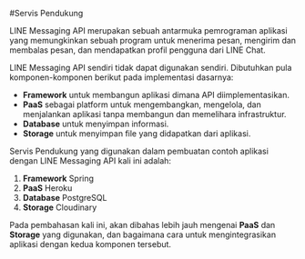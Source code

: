 #Servis Pendukung

LINE Messaging API merupakan sebuah antarmuka pemrograman aplikasi yang memungkinkan sebuah program untuk menerima pesan, mengirim dan membalas pesan, dan mendapatkan profil pengguna dari LINE Chat.

LINE Messaging API sendiri tidak dapat digunakan sendiri. Dibutuhkan pula komponen-komponen berikut pada implementasi dasarnya: 

* **Framework** untuk membangun aplikasi dimana API diimplementasikan.
* **PaaS** sebagai platform untuk mengembangkan, mengelola, dan menjalankan aplikasi tanpa membangun dan memelihara infrastruktur.
* **Database** untuk menyimpan informasi.
* **Storage** untuk menyimpan file yang didapatkan dari aplikasi.

Servis Pendukung yang digunakan dalam pembuatan contoh aplikasi dengan LINE Messaging API kali ini adalah:

1. **Framework** Spring
2. **PaaS** Heroku
3. **Database** PostgreSQL
4. **Storage** Cloudinary

Pada pembahasan kali ini, akan dibahas lebih jauh mengenai **PaaS** dan **Storage** yang digunakan, dan bagaimana cara untuk mengintegrasikan aplikasi dengan kedua komponen tersebut.